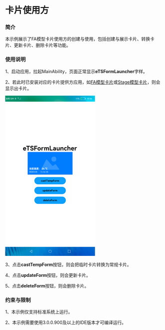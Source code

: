 # 卡片使用方

### 简介

本示例展示了FA模型卡片使用方的创建与使用，包括创建与展示卡片、转换卡片、更新卡片、删除卡片等功能。

### 使用说明

1、启动应用，拉起MainAbility，页面正常显示**eTSFormLauncher**字样。

2、若此时已安装对应的卡片提供方应用，如[FA模型卡片](../FormAbility/README_zh.md)或[Stage模型卡片](../FormExtAbility/README_zh.md)，则会显示出卡片。

<img src="screenshots/eTSFormLauncherExample.png" alt="eTSFormLauncherExample" style="zoom:50%;" />

3、点击**castTempForm**按钮，则会把临时卡片转换为常规卡片。

4、点击**updateForm**按钮，则会更新卡片。

5、点击**deleteForm**按钮，则会删除卡片。

### 约束与限制

1、本示例仅支持标准系统上运行。

2、本示例需要使用3.0.0.900及以上的IDE版本才可编译运行。
